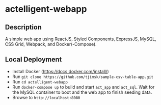 # actelligent-webapp

## Description

A simple web app using ReactJS, Styled Components, ExpressJS, MySQL, CSS Grid, Webpack, and Docker(-Compose).


## Local Deployment

- Install Docker (https://docs.docker.com/install/)
- Run `git clone https://github.com/tjimsk/sample-csv-table-app.git`
- Run `cd actelligent-webapp`
- Run `docker-compose up` to build and start `act_app` and `act_sql`.  Wait for the MySQL container to boot and the web app to finish seeding data.
- Browse to `http://localhost:8080`

